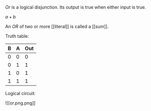 *Or* is a logical disjunction. Its output is true when either input is true. 

$a + b$

An *OR* of two or more [[literal]] is called a [[sum]]. 

Truth table:

| B | A | Out | 
| --- | --- | --- |
| 0 | 0 | 0 |
| 0 | 1 | 1 |
| 1 | 0 | 1 |
| 1 | 1 | 1 |

Logical circuit:

![[or.png.png]]